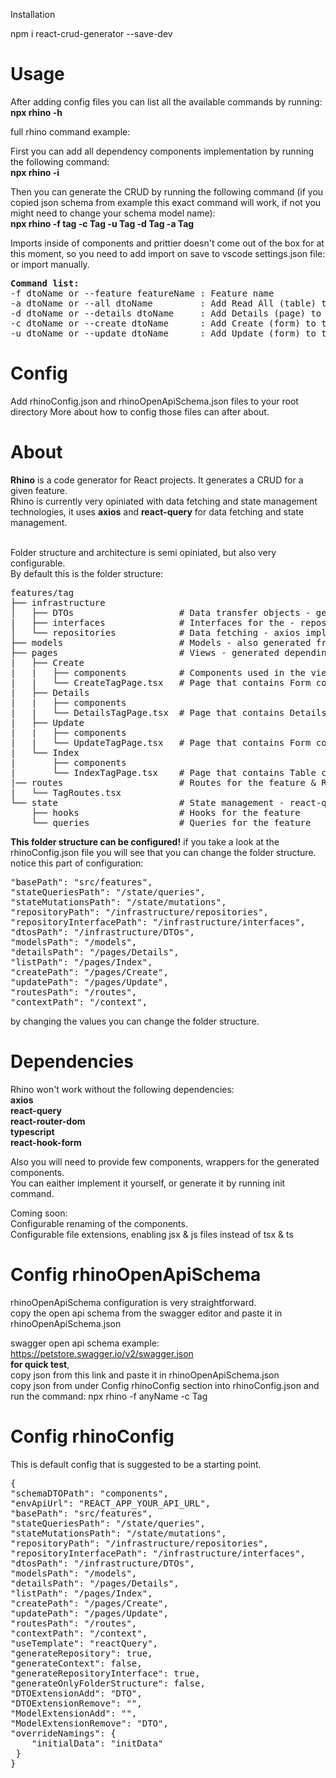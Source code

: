 Installation

npm i react-crud-generator --save-dev

# Usage

After adding config files you can list all the available commands by running: <br />
<strong>npx rhino -h</strong>

full rhino command example: <br />

First you can add all dependency components implementation by running the following command: <br />
<strong>npx rhino -i</strong>

Then you can generate the CRUD by running the following command (if you copied json schema from example this exact command will work, if not you might need to change your schema model name): <br />
<strong>npx rhino -f tag -c Tag -u Tag -d Tag -a Tag</strong>

Imports inside of components and prittier doesn't come out of the box for at this moment,
so you need to add import on save to vscode settings.json file: <br />
or import manually.

<pre>
<strong>Command list:</strong>
-f dtoName or --feature featureName : Feature name
-a dtoName or --all dtoName         : Add Read All (table) to the feature
-d dtoName or --details dtoName     : Add Details (page) to the feature
-c dtoName or --create dtoName      : Add Create (form) to the feature
-u dtoName or --update dtoName      : Add Update (form) to the feature
</pre>

# Config

Add rhinoConfig.json and rhinoOpenApiSchema.json files to your root directory
More about how to config those files can after about.

# About

<strong>Rhino</strong> is a code generator for React projects. It generates a CRUD for a given feature. <br />
Rhino is currently very opiniated with data fetching and state management technologies, it uses
<strong>axios</strong> and <strong>react-query</strong> for data fetching and state management. <br />
<br />

Folder structure and architecture is semi opiniated, but also very configurable. <br />
By default this is the folder structure: <br />

<pre>
features/tag
├── infrastructure
│   ├── DTOs                    # Data transfer objects - generated from OpenAPI schema
|   ├── interfaces              # Interfaces for the - repository
│   └── repositories            # Data fetching - axios implementation
├── models                      # Models - also generated from OpenAPI schema, used in views, extendable with your needs.
├── pages                       # Views - generated depending on the commands you run and DTOs from schema.
|   ├── Create
|   |   ├── components          # Components used in the view
|   |   └── CreateTagPage.tsx   # Page that contains Form component
|   ├── Details
|   |   ├── components
|   |   └── DetailsTagPage.tsx  # Page that contains Details component
|   ├── Update
|   |   ├── components
|   |   └── UpdateTagPage.tsx   # Page that contains Form component
|   └── Index
|       ├── components
|       └── IndexTagPage.tsx    # Page that contains Table component
|── routes                      # Routes for the feature & RouteObject, used for navigation
|   └── TagRoutes.tsx
└── state                       # State management - react-query implementation
    ├── hooks                   # Hooks for the feature
    └── queries                 # Queries for the feature
</pre>

<strong>This folder structure can be configured!</strong>
if you take a look at the rhinoConfig.json file you will see that you can change the folder structure.
notice this part of configuration: <br />

<pre>
"basePath": "src/features",
"stateQueriesPath": "/state/queries",
"stateMutationsPath": "/state/mutations",
"repositoryPath": "/infrastructure/repositories",
"repositoryInterfacePath": "/infrastructure/interfaces",
"dtosPath": "/infrastructure/DTOs",
"modelsPath": "/models",
"detailsPath": "/pages/Details",
"listPath": "/pages/Index",
"createPath": "/pages/Create",
"updatePath": "/pages/Update",
"routesPath": "/routes",
"contextPath": "/context",
</pre>

by changing the values you can change the folder structure.

# Dependencies

Rhino won't work without the following dependencies: <br />
<strong>axios</strong> <br />
<strong>react-query</strong> <br />
<strong>react-router-dom</strong> <br />
<strong>typescript</strong> <br />
<strong>react-hook-form</strong> <br />

Also you will need to provide few components, wrappers for the generated components. <br />
You can eaither implement it yourself, or generate it by running init command.

Coming soon: <br />
Configurable renaming of the components. <br />
Configurable file extensions, enabling jsx & js files instead of tsx & ts <br />

# Config rhinoOpenApiSchema

rhinoOpenApiSchema configuration is very straightforward. <br />
copy the open api schema from the swagger editor and paste it in rhinoOpenApiSchema.json <br />

swagger open api schema example: https://petstore.swagger.io/v2/swagger.json <br />
<strong>for quick test</strong>, <br /> copy json from this link and paste it in rhinoOpenApiSchema.json <br />
copy json from under Config rhinoConfig section into rhinoConfig.json and <br />
run the command: npx rhino -f anyName -c Tag <br />

# Config rhinoConfig

This is default config that is suggested to be a starting point. <br />

<pre>
{
"schemaDTOPath": "components",
"envApiUrl": "REACT_APP_YOUR_API_URL",
"basePath": "src/features",
"stateQueriesPath": "/state/queries",
"stateMutationsPath": "/state/mutations",
"repositoryPath": "/infrastructure/repositories",
"repositoryInterfacePath": "/infrastructure/interfaces",
"dtosPath": "/infrastructure/DTOs",
"modelsPath": "/models",
"detailsPath": "/pages/Details",
"listPath": "/pages/Index",
"createPath": "/pages/Create",
"updatePath": "/pages/Update",
"routesPath": "/routes",
"contextPath": "/context",
"useTemplate": "reactQuery",
"generateRepository": true,
"generateContext": false,
"generateRepositoryInterface": true,
"generateOnlyFolderStructure": false,
"DTOExtensionAdd": "DTO",
"DTOExtensionRemove": "",
"ModelExtensionAdd": "",
"ModelExtensionRemove": "DTO",
"overrideNamings": {
    "initialData": "initData"
 }
}
</pre>
